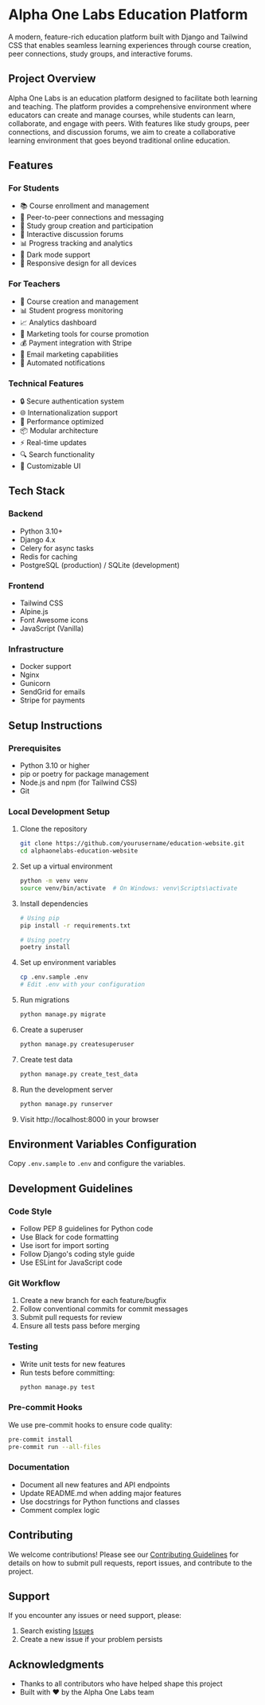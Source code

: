 # Alpha One Labs Education Platform

A modern, feature-rich education platform built with Django and Tailwind CSS that enables seamless learning experiences through course creation, peer connections, study groups, and interactive forums.

## Project Overview

Alpha One Labs is an education platform designed to facilitate both learning and teaching. The platform provides a comprehensive environment where educators can create and manage courses, while students can learn, collaborate, and engage with peers. With features like study groups, peer connections, and discussion forums, we aim to create a collaborative learning environment that goes beyond traditional online education.

## Features

### For Students

- 📚 Course enrollment and management
- 👥 Peer-to-peer connections and messaging
- 📝 Study group creation and participation
- 💬 Interactive discussion forums
- 📊 Progress tracking and analytics
- 🌙 Dark mode support
- 📱 Responsive design for all devices

### For Teachers

- 📝 Course creation and management
- 📊 Student progress monitoring
- 📈 Analytics dashboard
- 📣 Marketing tools for course promotion
- 💰 Payment integration with Stripe
- 📧 Email marketing capabilities
- 🔔 Automated notifications

### Technical Features

- 🔒 Secure authentication system
- 🌐 Internationalization support
- 🚀 Performance optimized
- 📦 Modular architecture
- ⚡ Real-time updates
- 🔍 Search functionality
- 🎨 Customizable UI

## Tech Stack

### Backend

- Python 3.10+
- Django 4.x
- Celery for async tasks
- Redis for caching
- PostgreSQL (production) / SQLite (development)

### Frontend

- Tailwind CSS
- Alpine.js
- Font Awesome icons
- JavaScript (Vanilla)

### Infrastructure

- Docker support
- Nginx
- Gunicorn
- SendGrid for emails
- Stripe for payments

## Setup Instructions

### Prerequisites

- Python 3.10 or higher
- pip or poetry for package management
- Node.js and npm (for Tailwind CSS)
- Git

### Local Development Setup

1. Clone the repository

   ```bash
   git clone https://github.com/yourusername/education-website.git
   cd alphaonelabs-education-website
   ```

2. Set up a virtual environment

   ```bash
   python -m venv venv
   source venv/bin/activate  # On Windows: venv\Scripts\activate
   ```

3. Install dependencies

   ```bash
   # Using pip
   pip install -r requirements.txt

   # Using poetry
   poetry install
   ```

4. Set up environment variables

   ```bash
   cp .env.sample .env
   # Edit .env with your configuration
   ```

5. Run migrations

   ```bash
   python manage.py migrate
   ```

6. Create a superuser

   ```bash
   python manage.py createsuperuser
   ```

7. Create test data

   ```bash
   python manage.py create_test_data
   ```

8. Run the development server

   ```bash
   python manage.py runserver
   ```

9. Visit http://localhost:8000 in your browser

## Environment Variables Configuration

Copy `.env.sample` to `.env` and configure the variables.

## Development Guidelines

### Code Style

- Follow PEP 8 guidelines for Python code
- Use Black for code formatting
- Use isort for import sorting
- Follow Django's coding style guide
- Use ESLint for JavaScript code

### Git Workflow

1. Create a new branch for each feature/bugfix
2. Follow conventional commits for commit messages
3. Submit pull requests for review
4. Ensure all tests pass before merging

### Testing

- Write unit tests for new features
- Run tests before committing:
  ```bash
  python manage.py test
  ```

### Pre-commit Hooks

We use pre-commit hooks to ensure code quality:

```bash
pre-commit install
pre-commit run --all-files
```

### Documentation

- Document all new features and API endpoints
- Update README.md when adding major features
- Use docstrings for Python functions and classes
- Comment complex logic

## Contributing

We welcome contributions! Please see our [Contributing Guidelines](CONTRIBUTING.md) for details on how to submit pull requests, report issues, and contribute to the project.

## Support

If you encounter any issues or need support, please:

1. Search existing [Issues](https://github.com/alphaonelabs/education-website/issues)
2. Create a new issue if your problem persists

## Acknowledgments

- Thanks to all contributors who have helped shape this project
- Built with ❤️ by the Alpha One Labs team
